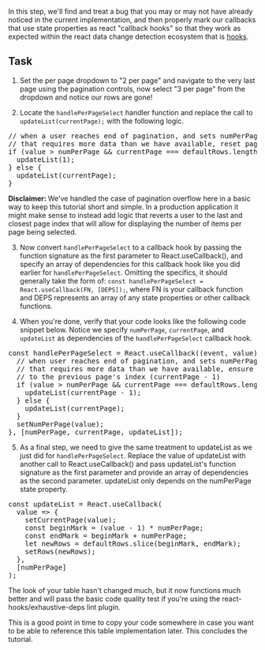 In this step, we'll find and treat a bug that you may or may not have already noticed in the current implementation, and then properly mark our callbacks that use state properties as react "callback hooks" so that they work as expected within the react data change detection ecosystem that is <a href="https://reactjs.org/docs/hooks-intro.html" target="_blank">hooks</a>.

## Task

1) Set the per page dropdown to "2 per page" and navigate to the very last page using the pagination controls, now select "3 per page" from the dropdown and notice our rows are gone!

2) Locate the `handlePerPageSelect` handler function and replace the call to `updateList(currentPage);` with the following logic.

<pre class="file" data-target="clipboard">
// when a user reaches end of pagination, and sets numPerPage to a value
// that requires more data than we have available, reset pagination to page 1
if (value > numPerPage && currentPage === defaultRows.length / numPerPage) {
  updateList(1);
} else {
  updateList(currentPage);
}
</pre>

<strong>Disclaimer: </strong> We've handled the case of pagination overflow here in a basic way to keep this tutorial short and simple. In a production application it might make sense to instead add logic that reverts a user to the last and closest page index that will allow for displaying the number of items per page being selected.

3) Now convert `handlePerPageSelect` to a callback hook by passing the function signature as the first parameter to React.useCallback(), and specify an array of dependencies for this callback hook like you did earlier for `handlePerPageSelect`. Omitting the specifics, it should generally take the form of: `const handlePerPageSelect = React.useCallback(FN, [DEPS]);`, where FN is your callback function and DEPS represents an array of any state properties or other callback functions.


4) When you're done, verify that your code looks like the following code snippet below. Notice we specify `numPerPage`, `currentPage`, and `updateList` as dependencies of the `handlePerPageSelect` callback hook.

<pre class="file" data-target="clipboard">
const handlePerPageSelect = React.useCallback((event, value) => {
  // when user reaches end of pagination, and sets numPerPage to a value
  // that requires more data than we have available, ensure the rows are set according
  // to the previous page's index (currentPage - 1)
  if (value > numPerPage && currentPage === defaultRows.length / numPerPage) {
    updateList(currentPage - 1);
  } else {
    updateList(currentPage);
  }
  setNumPerPage(value);
}, [numPerPage, currentPage, updateList]);
</pre>

5) As a final step, we need to give the same treatment to updateList as we just did for `handlePerPageSelect`. Replace the value of updateList with another call to React.useCallback() and pass updateList's function signature as the first parameter and provide an array of dependencies as the second parameter. updateList only depends on the numPerPage state property.

<pre class="file" data-target="clipboard">
const updateList = React.useCallback(
  value => {
    setCurrentPage(value);
    const beginMark = (value - 1) * numPerPage;
    const endMark = beginMark + numPerPage;
    let newRows = defaultRows.slice(beginMark, endMark);
    setRows(newRows);
  },
  [numPerPage]
);
</pre>

The look of your table hasn't changed much, but it now functions much better and will pass the basic code quality test if you're using the react-hooks/exhaustive-deps lint plugin.

This is a good point in time to copy your code somewhere in case you want to be able to reference this table implementation later. This concludes the tutorial.
